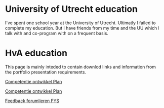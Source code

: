 # [](#header-1)University of Utrecht education

I've spent one school year at the University of Utrecht. Ultimatly I failed to complete my education. But I have friends from my time and the UU which I talk with and co-program with on a frequent basis.

# [](#header-1)HvA education

This page is mainly inteded to contain downlod links and information from the portfolio presentation requirements.

[Competentie ontwikkel Plan](Docs/cop_Sjors_Gielen.pdf)

[Competentie ontwikkel Plan](https://github.com/TDSrock/TDSrock.github.io/raw/master/Docs/cop_Sjors_Gielen.pdf)

[Feedback forumlieren FYS](https://github.com/TDSrock/TDSrock.github.io/raw/master/Docs/FeedbackFormulieren%20Sjors%20Gielen%20FYS.pdf)
